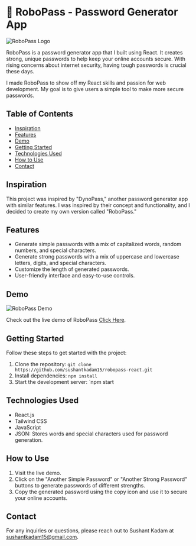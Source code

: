 # 🤖 RoboPass - Password Generator App

![RoboPass Logo](https://robopass.netlify.app/static/media/logo.620ebac3a06605992961.png)

RoboPass is a password generator app that I built using React. It creates strong, unique passwords to help keep your online accounts secure. With rising concerns about internet security, having tough passwords is crucial these days.

I made RoboPass to show off my React skills and passion for web development. My goal is to give users a simple tool to make more secure passwords.

## Table of Contents

- [Inspiration](#Inspiration)
- [Features](#features)
- [Demo](#demo)
- [Getting Started](#getting-started)
- [Technologies Used](#technologies-used)
- [How to Use](#how-to-use)
- [Contact](#contact)


## Inspiration

This project was inspired by "DynoPass," another password generator app with similar features. I was inspired by their concept and functionality, and I decided to create my own version called "RoboPass."

## Features

- Generate simple passwords with a mix of capitalized words, random numbers, and special characters.
- Generate strong passwords with a mix of uppercase and lowercase letters, digits, and special characters.
- Customize the length of generated passwords.
- User-friendly interface and easy-to-use controls.

## Demo

![RoboPass Demo](https://robopass.netlify.app/static/media/logo.620ebac3a06605992961.png)

Check out the live demo of RoboPass [Click Here](https://robopass.sushantk.com/).

## Getting Started

Follow these steps to get started with the project:

1. Clone the repository: `git clone https://github.com/sushantkadam15/robopass-react.git`
2. Install dependencies: `npm install`
3. Start the development server: `npm start

## Technologies Used

- React.js
- Tailwind CSS
- JavaScript
- JSON: Stores words and special characters used for password generation.

## How to Use

1. Visit the live demo.
2. Click on the "Another Simple Password" or "Another Strong Password" buttons to generate passwords of different strengths.
3. Copy the generated password using the copy icon and use it to secure your online accounts.

## Contact

For any inquiries or questions, please reach out to Sushant Kadam at [sushantkadam15@gmail.com](mailto:sushantkadam15@gmail.com).

